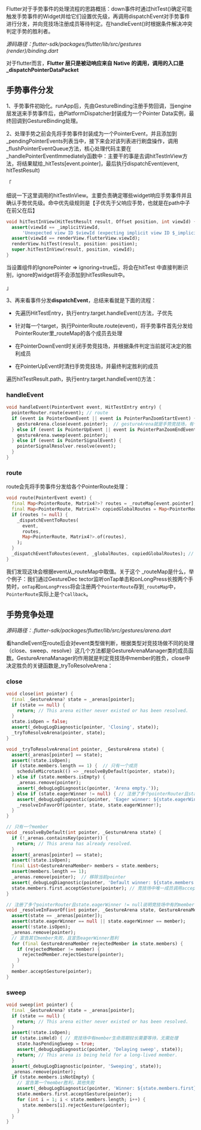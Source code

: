 Flutter对于手势事件的处理流程的思路概括：down事件时通过hitTest()确定可能触发手势事件的Widget并给它们设置优先级，再调用dispatchEvent对手势事件进行分发，并向竞技场注册成员等待判定。在handleEvent()时根据条件解决冲突判定手势的胜利者。



*源码路径：flutter-sdk/packages/flutter/lib/src/gestures (render)/binding.dart*

对于flutter而言，**Flutter 层只是被动响应来自 Native 的调用，调用的入口是 _dispatchPointerDataPacket**

## 手势事件分发

1、手势事件初始化。runApp后，先由GestureBinding注册手势回调，当engine层发送来手势事件后，由PlatformDispatcher封装成为一个Pointer Data实例，最终回调到GestureBinding处理。

2、处理手势之前会先将手势事件封装成为一个PointerEvent，并且添加到_pendingPointerEvents列表当中，接下来会对该列表进行刷盘操作，调用_flushPointerEventQueue方法，核心处理代码主要在_handlePointerEventImmediately函数中：主要干的事是去调hitTestInView方法，将结果赋给_hitTests[event.pointer]，最后执行dispatchEvent(event, hitTestResult)

「

细说一下这里调用的hitTestInView。主要负责确定哪些widget响应手势事件并且确认手势优先级。命中优先级规则是【子优先于父响应手势，也就是在path中子在前父在后】

```dart
void hitTestInView(HitTestResult result, Offset position, int viewId) {
  assert(viewId == _implicitViewId,
      'Unexpected view ID $viewId (expecting implicit view ID $_implicitViewId)');
  assert(viewId == renderView.flutterView.viewId);
  renderView.hitTest(result, position: position);
  super.hitTestInView(result, position, viewId);
}
```

当设置组件的IgnorePointer => ignoring=true后，将会在hitTest 中直接判断识别，ignore的widget将不会添加到hitTestResult中。

」

3、再来看事件分发**dispatchEvent**，总结来看就是下面的流程：

- 先遍历HitTestEntry，执行entry.target.handleEvent()方法，子优先

- 针对每一个target，执行PointerRoute.route(event)，将手势事件首先分发给PointerRouter里_routeMap的各个成员去处理

- 在PointerDownEvent时关闭手势竞技场，并根据条件判定当前就可决定的胜利成员

- 在PointerUpEvent时清扫手势竞技场，并最终判定胜利的成员

遍历hitTestResult.path，执行entry.target.handleEvent()方法：

### handleEvent

```dart
void handleEvent(PointerEvent event, HitTestEntry entry) {
  pointerRouter.route(event); // route
  if (event is PointerDownEvent || event is PointerPanZoomStartEvent) {
    gestureArena.close(event.pointer);  // gestureArena就是手势竞技场，有个成员_arenas是Map<int, _GestureArena>类型，而_GestureArena记录了所有手势竞争成员
  } else if (event is PointerUpEvent || event is PointerPanZoomEndEvent) {
    gestureArena.sweep(event.pointer);
  } else if (event is PointerSignalEvent) {
    pointerSignalResolver.resolve(event);
  }
}
```

### route

route会先将手势事件分发给各个PointerRoute处理：

```dart
void route(PointerEvent event) {
  final Map<PointerRoute, Matrix4?>? routes = _routeMap[event.pointer];
  final Map<PointerRoute, Matrix4?> copiedGlobalRoutes = Map<PointerRoute, Matrix4?>.of(_globalRoutes);
  if (routes != null) {
    _dispatchEventToRoutes(
      event,
      routes,
      Map<PointerRoute, Matrix4?>.of(routes),
    );
  }
  _dispatchEventToRoutes(event, _globalRoutes, copiedGlobalRoutes); // 遍历copiedGlobalRoutes执行_dispatch()方法，而_dispatch最终执行的也是route(event)
}
```

我们发现这块会根据event从_routeMap中取值。关于这个 _routeMap是什么，举个例子：我们通过GestureDec tector监听onTap单击和onLongPress长按两个手势时，`onTap`和`onLongPress`将会注册两个`PointerRoute`存到`_routeMap`中，`PointerRoute`实际上是个`callback`。



## 手势竞争处理

*源码路径：.flutter-sdk/packages/flutter/lib/src/gestures/arena.dart*

看handleEvent在route后会对event类型做判断，根据类型对竞技场做不同的处理（close、sweep、resolve）这几个方法都是GestureArenaManager类的成员函数。GestureArenaManager的作用就是判定竞技场中member的胜负，close中决定胜负的关键函数是_tryToResolveArena：

### close

```dart
void close(int pointer) {
  final _GestureArena? state = _arenas[pointer];
  if (state == null) {
    return; // This arena either never existed or has been resolved.
  }
  state.isOpen = false;
  assert(_debugLogDiagnostic(pointer, 'Closing', state));
  _tryToResolveArena(pointer, state);
}
```

```dart
void _tryToResolveArena(int pointer, _GestureArena state) {
  assert(_arenas[pointer] == state);
  assert(!state.isOpen);
  if (state.members.length == 1) {  // 只有一个成员
    scheduleMicrotask(() => _resolveByDefault(pointer, state));
  } else if (state.members.isEmpty) {
    _arenas.remove(pointer);
    assert(_debugLogDiagnostic(pointer, 'Arena empty.'));
  } else if (state.eagerWinner != null) { // 注册了多个pointerRouter且state.eagerWinner != null说明竞技场中有的member优先级高，则直接宣告胜利
    assert(_debugLogDiagnostic(pointer, 'Eager winner: ${state.eagerWinner}'));
    _resolveInFavorOf(pointer, state, state.eagerWinner!);
  }
}
```

```dart
// 只有一个member
void _resolveByDefault(int pointer, _GestureArena state) {
  if (!_arenas.containsKey(pointer)) {
    return; // This arena has already resolved.
  }
  assert(_arenas[pointer] == state);
  assert(!state.isOpen);
  final List<GestureArenaMember> members = state.members;
  assert(members.length == 1);
  _arenas.remove(pointer);  // 移除当前pointer
  assert(_debugLogDiagnostic(pointer, 'Default winner: ${state.members.first}'));
  state.members.first.acceptGesture(pointer); // 竞技场中唯一成员调用acceptGesture(pointer)宣布胜利
}

// 注册了多个pointerRouter且state.eagerWinner != null说明竞技场中有的member优先级高，则直接宣告胜利
void _resolveInFavorOf(int pointer, _GestureArena state, GestureArenaMember member) {
  assert(state == _arenas[pointer]);
  assert(state.eagerWinner == null || state.eagerWinner == member);
  assert(!state.isOpen);
  _arenas.remove(pointer);
  // 宣告其它member失败，且宣告eagerWinner胜利
  for (final GestureArenaMember rejectedMember in state.members) {
    if (rejectedMember != member) {
      rejectedMember.rejectGesture(pointer);
    }
  }
  member.acceptGesture(pointer);
}
```

### sweep

```dart
void sweep(int pointer) {
  final _GestureArena? state = _arenas[pointer];
  if (state == null) {
    return; // This arena either never existed or has been resolved.
  }
  assert(!state.isOpen);
  if (state.isHeld) { // 竞技场中有member生命周期较长需要等待，无需处理
    state.hasPendingSweep = true;
    assert(_debugLogDiagnostic(pointer, 'Delaying sweep', state));
    return; // This arena is being held for a long-lived member.
  }
  assert(_debugLogDiagnostic(pointer, 'Sweeping', state));
  _arenas.remove(pointer);
  if (state.members.isNotEmpty) {
    // 宣告第一个member胜利，其他失败
    assert(_debugLogDiagnostic(pointer, 'Winner: ${state.members.first}'));
    state.members.first.acceptGesture(pointer);
    for (int i = 1; i < state.members.length; i++) {
      state.members[i].rejectGesture(pointer);
    }
  }
}
```